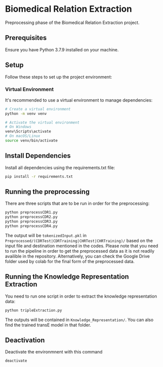 # Biomedical Relation Extraction

Preprocessing phase of the Biomedical Relation Extraction project.

## Prerequisites

Ensure you have Python 3.7.9 installed on your machine.

## Setup

Follow these steps to set up the project environment:

### Virtual Environment

It's recommended to use a virtual environment to manage dependencies:

```bash
# Create a virtual environment
python -m venv venv

# Activate the virtual environment
# On Windows
venv\Scripts\activate
# On macOS/Linux
source venv/bin/activate
```

## Install Dependencies

Install all dependencies using the requirements.txt file:

```bash
pip install -r requirements.txt
```

## Running the preprocessing

There are three scripts that are to be run in order for the preprocessing:

```bash
python preprocessCDR1.py
python preprocessCDR2.py
python preprocessCDR3.py
python preprocessCDR4.py
```

The output will be ``` tokenizedInput.pkl ``` in ``` Preprocessed/(CDRTest|CDRTraining|CHRTest|CHRTraining)/ ``` based on the input file and destination mentioned in the codes. Please note that you need to run the pipeline in order to get the preprocessed data as it is not readily availible in the repository. Alternatively, you can check the Google Drive folder used by colab for the final form of the preprocessed data.

## Running the Knowledge Representation Extraction

You need to run one script in order to extract the knowledge representation data:

```bash
python tripleExtraction.py
```

The outputs will be contained in  ``` Knowledge_Representation/ ```. You can also find the trained transE model in that folder.

## Deactivation

Deactivate the environmnent with this command

```bash
deactivate
```